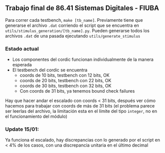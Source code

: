 ## Trabajo final de 86.41 Sistemas Digitales - FIUBA

Para correr cada testbench, `make [tb_name]`. Previamente tiene que generarse el archivo `.dat` corriendo el script que se encuentra en `utils/stimulus_generation/[tb_name].py`. Pueden generarse todos los archivos `.dat` de una pasada ejecutando `utils/generate_stimulus`

### Estado actual

- Los componentes del cordic funcionan individualmente de la manera esperada
- El testbench del cordic se encuentra
	- coords de 10 bits, testbench con 12 bits, OK
	- coords de 20 bits, testbench con 22 bits, OK
	- coords de 30 bits, testbench con 32 bits, OK
	- Con coords de 31 bits, ya tenemos bound check failures

Hay que hacer andar el escalado con coords < 31 bits, después ver cómo hacemos para trabajar con coords de más de 31 bits (el problema parece ser leerlas del archivo, la limitación esta en el límite del tipo `integer`, no en el funcionamiento del módulo)

### Update 15/01:

Ya funciona el escalado, hay discrepancias con lo generado por el script en < 4% de los casos, con una discrepancia unitaria en el último decimal